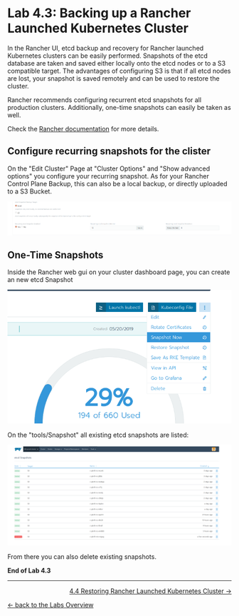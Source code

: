 # Lab 4.3: Backing up a Rancher Launched Kubernetes Cluster

In the Rancher UI, etcd backup and recovery for Rancher launched Kubernetes clusters can be easily performed. Snapshots of the etcd database are taken and saved either locally onto the etcd nodes or to a S3 compatible target. The advantages of configuring S3 is that if all etcd nodes are lost, your snapshot is saved remotely and can be used to restore the cluster.

Rancher recommends configuring recurrent etcd snapshots for all production clusters. Additionally, one-time snapshots can easily be taken as well.

Check the [Rancher documentation](https://rancher.com/docs/rancher/v2.x/en/cluster-admin/backing-up-etcd/) for more details.

## Configure recurring snapshots for the clister

On the "Edit Cluster" Page at "Cluster Options" and "Show advanced options" you configure your recurring snapshot. As for your Rancher Control Plane Backup, this can also be a local backup, or directly uploaded to a S3 Bucket.


![Cluster Backup Configuration](../resources/images/clusterbackup.png)


## One-Time Snapshots


Inside the Rancher web gui on your cluster dashboard page, you can create an new etcd Snapshot

![Create Snapshop](../resources/images/createsnapshot.png)

On the "tools/Snapshot" all existing etcd snapshots are listed:

![etcd Snapshots](../resources/images/snapshotlist.png)

From there you can also delete existing snapshots.

**End of Lab 4.3**

---

<p width="100px" align="right"><a href="44_restorecluster.md">4.4 Restoring Rancher Launched Kubernetes Cluster →</a></p>

[← back to the Labs Overview](../README.md)
